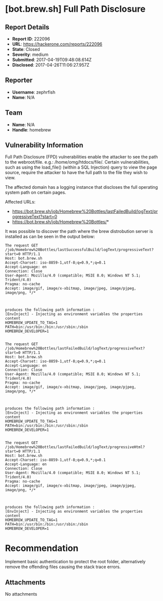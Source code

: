 # [bot.brew.sh] Full Path Disclosure

## Report Details
- **Report ID**: 222096
- **URL**: https://hackerone.com/reports/222096
- **State**: Closed
- **Severity**: medium
- **Submitted**: 2017-04-19T09:48:08.614Z
- **Disclosed**: 2017-04-26T11:06:27.957Z

## Reporter
- **Username**: zephrfish
- **Name**: N/A

## Team
- **Name**: N/A
- **Handle**: homebrew

## Vulnerability Information
Full Path Disclosure (FPD) vulnerabilities enable the attacker to see the path to the webroot/file. e.g.: /home/omg/htdocs/file/. Certain vulnerabilities, such as using the load_file() (within a SQL Injection) query to view the page source, require the attacker to have the full path to the file they wish to view.

The affected domain has a logging instance that discloses the full operating system path on certain pages. 

Affected URLs:
 - https://bot.brew.sh/job/Homebrew%20Bottles/lastFailedBuild/logText/progressiveText?start=0
 - https://bot.brew.sh/job/Homebrew%20Bottles/*


It was possible to discover the path where the brew distrobution server is installed as can be seen in the output below:

```
The request GET /job/Homebrew%20Bottles/lastSuccessfulBuild/logText/progressiveText?start=0 HTTP/1.1
Host: bot.brew.sh
Accept-Charset: iso-8859-1,utf-8;q=0.9,*;q=0.1
Accept-Language: en
Connection: Close
User-Agent: Mozilla/4.0 (compatible; MSIE 8.0; Windows NT 5.1; Trident/4.0)
Pragma: no-cache
Accept: image/gif, image/x-xbitmap, image/jpeg, image/pjpeg, image/png, */*



produces the following path information :
[EnvInject] - Injecting as environment variables the properties content
HOMEBREW_UPDATE_TO_TAG=1
PATH=bin:/usr/bin:/bin:/usr/sbin:/sbin
HOMEBREW_DEVELOPER=1


The request GET /job/Homebrew%20Bottles/lastFailedBuild/logText/progressiveText?start=0 HTTP/1.1
Host: bot.brew.sh
Accept-Charset: iso-8859-1,utf-8;q=0.9,*;q=0.1
Accept-Language: en
Connection: Close
User-Agent: Mozilla/4.0 (compatible; MSIE 8.0; Windows NT 5.1; Trident/4.0)
Pragma: no-cache
Accept: image/gif, image/x-xbitmap, image/jpeg, image/pjpeg, image/png, */*



produces the following path information :
[EnvInject] - Injecting as environment variables the properties content
HOMEBREW_UPDATE_TO_TAG=1
PATH=bin:/usr/bin:/bin:/usr/sbin:/sbin
HOMEBREW_DEVELOPER=1


The request GET /job/Homebrew%20Bottles/lastFailedBuild/logText/progressiveHtml?start=0 HTTP/1.1
Host: bot.brew.sh
Accept-Charset: iso-8859-1,utf-8;q=0.9,*;q=0.1
Accept-Language: en
Connection: Close
User-Agent: Mozilla/4.0 (compatible; MSIE 8.0; Windows NT 5.1; Trident/4.0)
Pragma: no-cache
Accept: image/gif, image/x-xbitmap, image/jpeg, image/pjpeg, image/png, */*



produces the following path information :
[EnvInject] - Injecting as environment variables the properties content
HOMEBREW_UPDATE_TO_TAG=1
PATH=bin:/usr/bin:/bin:/usr/sbin:/sbin
HOMEBREW_DEVELOPER=1
```

# Recommendation
Implement basic authentication to protect the root folder, alternatively remove the offending files causing the stack trace errors.

## Attachments
No attachments
